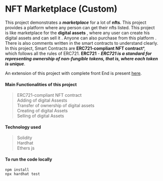 # NFT Marketplace (Custom)

This project demonstrates a ***marketplace*** for a lot of **nfts**. This project provides a platform where any person can get their nfts listed. This project is like marketplace for the **digital assets** , where any user can create his digital assets and can sell it . Anyone can also purchase from this platform .
There is also comments written in the smart contracts to understand clearly.
In this project, Smart Contracts are **ERC721-compliant NFT contract***, which follows all the rules of ERC721.
**ERC721** - ***ERC721 is a standard for representing ownership of non-fungible tokens, that is, where each token is unique***.

An extension of this project with complete front End is present [here](https://github.com/ankitaryan404/NFTMarketplace).

#### Main Functionalities of this project
> ERC721-compliant NFT contract <br>
> Adding of digital Assests <br>
> Transfer of ownership of digital assets<br>
> Creating of digital Assets<br>
> Selling of digital Assets <br>

#### Technology used
> Solidity <br>
> Hardhat <br>
> Ethers js <br>

#### To run the code locally 
``` 
npm install
npx hardhat test
```
